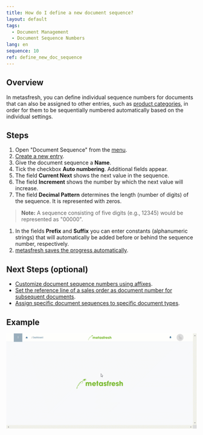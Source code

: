 ```yaml
---
title: How do I define a new document sequence?
layout: default
tags:
  - Document Management
  - Document Sequence Numbers
lang: en
sequence: 10
ref: define_new_doc_sequence
---
```


## Overview
In metasfresh, you can define individual sequence numbers for documents that can also be assigned to other entries, such as [product categories](NewProductCategory), in order for them to be sequentially numbered automatically based on the individual settings.

## Steps
1. Open "Document Sequence" from the [menu](Menu).
1. [Create a new entry](New_Record_Window).
1. Give the document sequence a **Name**.
1. Tick the checkbox **Auto numbering**. Additional fields appear.
1. The field **Current Next** shows the next value in the sequence.
1. The field **Increment** shows the number by which the next value will increase.
1. The field **Decimal Pattern** determines the length (number of digits) of the sequence. It is represented with zeros.
 >**Note:** A sequence consisting of five digits (e.g., 12345) would be represented as "00000".

1. In the fields **Prefix** and **Suffix** you can enter constants (alphanumeric strings) that will automatically be added before or behind the sequence number, respectively.
1. [metasfresh saves the progress automatically](Saveindicator).

## Next Steps (optional)
- [Customize document sequence numbers using affixes](Customizing_doc_seq_numbers).
- [Set the reference line of a sales order as document number for subsequent documents](Reference_as_doc_seq_number).
- [Assign specific document sequences to specific document types](Doc_type_assign_sequence_number).

## Example
![](assets/Define_new_doc_sequence.gif)
